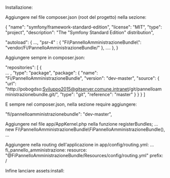 Installazione:

Aggiungere nel file composer.json (root del progetto) nella sezione:

{
"name": "symfony/framework-standard-edition",
    "license": "MIT",
    "type": "project",
    "description": "The \"Symfony Standard Edition\" distribution",
    
"autoload": {
		...,
        "psr-4" : {
            "Fi\\PannelloAmministrazioneBundle\\": "vendor/Fi/PannelloAmministrazioneBundle/"
        },
        ....
    },
}    

Aggiungere sempre in composer.json:

"repositories": [
        {   
            ...
           ,
            "type": "package",
            "package": {
                "name": "Fi/PannelloAmministrazioneBundle",
                "version": "dev-master",
                "source": {
                    "url": "http://pobogdso:Sviluppo2015@gitserver.comune.intranet/git/pannelloamministrazionebundle.git/",
                    "type": "git",
                    "reference": "master"
                }
            }
        }
    ]

E sempre nel composer.json, nella sezione require aggiungere:

"fi/pannelloamministrazionebundle": "dev-master",
        

Aggiungere nel file app/AppKernel.php nella funzione registerBundles;
...
new Fi\PannelloAmministrazioneBundle\FiPannelloAmministrazioneBundle(),
...    
	
Aggiungere nella routing dell'applicazione in app/config/routing.yml:
...
fi_pannello_amministrazione:
    resource: "@FiPannelloAmministrazioneBundle/Resources/config/routing.yml"
    prefix:   /

Infine lanciare assets:install:
